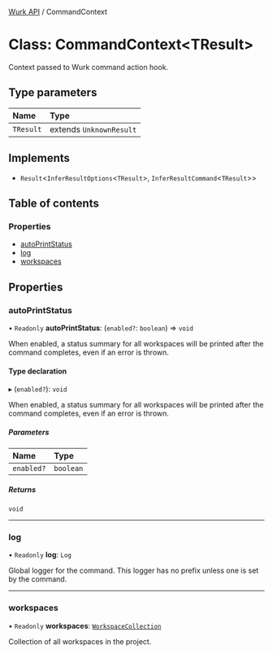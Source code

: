 [Wurk API](../README.md) / CommandContext

# Class: CommandContext\<TResult\>

Context passed to Wurk command action hook.

## Type parameters

| Name | Type |
| :------ | :------ |
| `TResult` | extends `UnknownResult` |

## Implements

- `Result`\<`InferResultOptions`\<`TResult`\>, `InferResultCommand`\<`TResult`\>\>

## Table of contents

### Properties

- [autoPrintStatus](CommandContext.md#autoprintstatus)
- [log](CommandContext.md#log)
- [workspaces](CommandContext.md#workspaces)

## Properties

### autoPrintStatus

• `Readonly` **autoPrintStatus**: (`enabled?`: `boolean`) => `void`

When enabled, a status summary for all workspaces will be printed after
the command completes, even if an error is thrown.

#### Type declaration

▸ (`enabled?`): `void`

When enabled, a status summary for all workspaces will be printed after
the command completes, even if an error is thrown.

##### Parameters

| Name | Type |
| :------ | :------ |
| `enabled?` | `boolean` |

##### Returns

`void`

___

### log

• `Readonly` **log**: `Log`

Global logger for the command. This logger has no prefix unless one is
set by the command.

___

### workspaces

• `Readonly` **workspaces**: [`WorkspaceCollection`](WorkspaceCollection.md)

Collection of all workspaces in the project.
